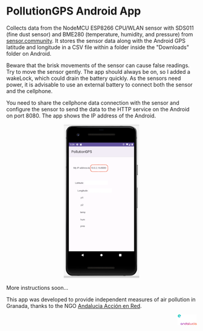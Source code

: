 # PollutionGPS Android App #

Collects data from the NodeMCU ESP8266 CPU/WLAN sensor with SDS011 (fine dust sensor) and BME280 (temperature, humidity, and pressure) from [sensor.community](https://sensor.community/es/sensors/airrohr/). It stores the sensor data along with the Android GPS latitude and longitude in a CSV file within a folder inside the "Downloads" folder on Android.

Beware that the brisk movements of the sensor can cause false readings. Try to move the sensor gently. The app should always be on, so I added a wakeLock, which could drain the battery quickly. As the sensors need power, it is advisable to use an external battery to connect both the sensor and the cellphone.

You need to share the cellphone data connection with the sensor and configure the sensor to send the data to the HTTP service on the Android on port 8080. The app shows the IP address of the Android.


<p align="center">
<img src="./images/015.png" width="200">
</p>
More instructions soon...

This app was developed to provide independent measures of air pollution in Granada, thanks to the NGO [Andalucia Acción en Red](https://www.accionenred-andalucia.org/).
<p align="right">
<img src="./images/logo.png" width="50">
</p>
